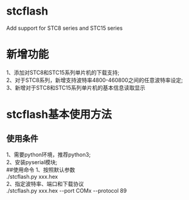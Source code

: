 # stcflash
Add support for STC8 series and STC15 series
# 新增功能
1、添加对STC8和STC15系列单片机的下载支持;<br>
2、对于STC8系列，新增支持波特率4800-460800之间的任意波特率设定;<br>
3、新增对于STC8和STC15系列单片机的基本信息读取显示
# stcflash基本使用方法
## 使用条件
1、需要python环境，推荐python3;<br>
2、安装pyserial模块;<br>
##使用命令
1、按照默认参数<br>
  ./stcflash.py xxx.hex<br>
2、指定波特率、端口和下载协议<br>
  ./stcflash.py xxx.hex --port COMx --protocol 89
